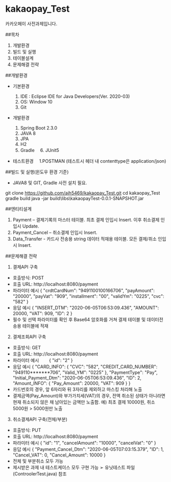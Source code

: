 # kakaopay_Test
카카오페이 사전과제입니다.

##목차

1. 개발환경
2. 빌드 및 실행
3. 테이블설계
4. 문제해결 전략


##개발환경

* 기본환경
  1. IDE : Eclipse IDE for Java Developers(Ver. 2020-03)
  2. OS: Window 10
  3. Git

* 개발환경
  1. Spring Boot 2.3.0
  2. JAVA 8
  3. JPA
  4. H2
  5. Gradle
　6. JUnit5
　
* 테스트환경
　1.POSTMAN (테스트시 헤더 내 contenttype은 application/json)

##빌드 및 실행(윈도우 환경 기준)
* JAVA8 및 GIT, Gradle 사전 설치 필요.

git clone https://github.com/ajh5469/kakaopay_Test.git
cd kakaopay_Test
gradle build
java -jar build\libs\kakaopayTest-0.0.1-SNAPSHOT.jar

##엔티티설계

 1. Payment – 결제기록의 마스터 테이블. 최초 결제 인입시 Insert. 이후 취소결제 인입시 Update.
 2. Payment_Cancel – 취소결제 인입시 Insert.
 3. Data_Transfer - 카드사 전송용 string 데이터 적재용 테이블. 모든 결제/취소 인입시 Insert.
 
##문제해결 전략

1. 결제API 구축
* 호출방식: POST
* 호출 URL: http://localhost:8080/payment
* 파라미터 예시
{
	"crdtCardNum": "9491100100166706",
	"payAmount": "20000",
	"payVat": "909",
	"installment": "00",
	"validYm": "0225",
	"cvc": "582"
}
* 응답 예시
{
    "INSERT_DTM": "2020-06-05T06:53:09.436",
    "AMOUNT": 20000,
    "VAT": 909,
    "ID": 2
}
* 필수 및 선택 파라미터를 확인 후 Base64 암호화를 거쳐 결제 테이블 및 데이터전송용 테이블에 적재

2. 결제조회API 구축
* 호출방식: GET
* 호출 URL:  http://localhost:8080/payment
* 파라미터 예시
　　{
	"id": "2"
}
* 응답 예시
{
    "CARD_INFO": {
        "CVC": "582",
        "CREDIT_CARD_NUMBER": "949110*******706",
        "Valid_YM": "0225"
    },
    "PaymentType": "Pay",
    "Initial_Payment_Dtm": "2020-06-05T06:53:09.436",
    "ID": 2,
    "Amount_INFO": {
        "Pay_Amount": 20000,
        "VAT": 909
    }
}
* 카드번호의 경우, 앞 6자리와 뒤 3자리를 제외하고 마스킹 처리해 노출
* 결제금액(Pay_Amount)와 부가가치세(VAT)의 경우, 전액 취소된 상태가 아니라면 현재 취소되지 않은 채 남아있는 금액만 노출함.
예) 최초 결제 10000원, 취소 5000원 > 5000원만 노출

3. 취소결제API 구축(전체/부분)
* 호출방식: PUT
* 호출 URL: http://localhost:8080/payment
* 파라미터 예시
{
	"id": "1",
	"cancelAmount": "10000",
	"cancelVat": "0"
}
* 응답 예시
{
    "Payment_Cancel_Dtm": "2020-06-05T07:03:15.379",
    "ID": 1,
    "Cancel_VAT": 0,
    "Cancel_Amount": 10000
}
* 전체 및 부분취소 모두 가능
* 제시받은 과제 내 테스트케이스 모두 구현 가능
➢ 유닛테스트 파일(ControolerTest.java) 참조
